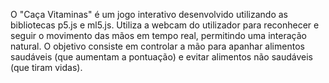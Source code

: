 O "Caça Vitaminas" é um jogo interativo desenvolvido utilizando as bibliotecas p5.js e ml5.js. 
Utiliza a webcam do utilizador para reconhecer e seguir o movimento das mãos em tempo real, permitindo uma interação natural. 
O objetivo consiste em controlar a mão para apanhar alimentos saudáveis (que aumentam a pontuação) e evitar alimentos não saudáveis (que tiram vidas).
